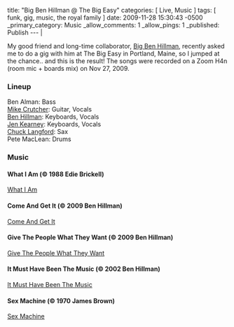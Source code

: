 title: "Big Ben Hillman @ The Big Easy"
categories: [ Live, Music ]
tags: [ funk, gig, music, the royal family ]
date: 2009-11-28 15:30:43 -0500
_primary_category: Music
_allow_comments: 1
_allow_pings: 1
_published: Publish
--- |

My good friend and long-time collaborator, [Big Ben Hillman](http://bigbenhillman.com/), recently asked me to do a gig with him at The Big Easy in Portland, Maine, so I jumped at the chance.. and this is the result! The songs were recorded on a Zoom H4n (room mic + boards mix) on Nov 27, 2009.

### Lineup ###

Ben Alman: Bass  
[Mike Crutcher](http://mikecrutcher.com/): Guitar, Vocals  
[Ben Hillman](http://bigbenhillman.com/): Keyboards, Vocals  
[Jen Kearney](http://www.jenkearney.com/): Keyboards, Vocals  
[Chuck Langford](http://charleslangfordjazz.com/): Sax  
Pete MacLean: Drums  

<!--MORE-->

### Music ###

#### What I Am (© 1988 Edie Brickell) ####

<p class="soundcloud"><a href="http://soundcloud.com/broken-buddha-records/20091127-live-bbh-what-i-am">What I Am</a></p>

#### Come And Get It (© 2009 Ben Hillman) ####

<p class="soundcloud"><a href="http://soundcloud.com/broken-buddha-records/20091127-live-bbh-come-and-get-it">Come And Get It</a></p>

#### Give The People What They Want (© 2009 Ben Hillman) ####

<p class="soundcloud"><a href="http://soundcloud.com/broken-buddha-records/20091127-live-bbh-give-the-people-what-they-want">Give The People What They Want</a></p>

#### It Must Have Been The Music (© 2002 Ben Hillman) ####

<p class="soundcloud"><a href="http://soundcloud.com/broken-buddha-records/20091127-live-bbh-it-must-have-been-the-music">It Must Have Been The Music</a></p>

#### Sex Machine (© 1970 James Brown) ####

<p class="soundcloud"><a href="http://soundcloud.com/broken-buddha-records/20091127-live-bbh-sex-machine">Sex Machine</a></p>

